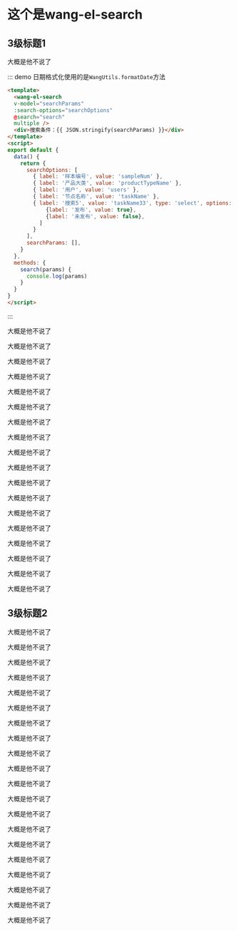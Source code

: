 # 这个是wang-el-search

## 3级标题1
大概是他不说了

::: demo 日期格式化使用的是`WangUtils.formatDate`方法
``` html
<template>
  <wang-el-search
  v-model="searchParams"
  :search-options="searchOptions"
  @search="search"
  multiple />
  <div>搜索条件：{{ JSON.stringify(searchParams) }}</div>
</template>
<script>
export default {
  data() {
    return {
      searchOptions: [
        { label: '样本编号', value: 'sampleNum' },
        { label: '产品大类', value: 'productTypeName' },
        { label: '用户', value: 'users' },
        { label: '节点名称', value: 'taskName' },
        { label: '搜索5', value: 'taskName33', type: 'select', options: [
            {label: '发布', value: true},
            {label: '未发布', value: false},
          ]
        }
      ],
      searchParams: [],
    }
  },
  methods: {
    search(params) {
      console.log(params)
    }
  }
}
</script>
```
:::

大概是他不说了

大概是他不说了

大概是他不说了

大概是他不说了

大概是他不说了

大概是他不说了

大概是他不说了

大概是他不说了

大概是他不说了

大概是他不说了

大概是他不说了

大概是他不说了

大概是他不说了

大概是他不说了

大概是他不说了

大概是他不说了

大概是他不说了

大概是他不说了

## 3级标题2
大概是他不说了

大概是他不说了

大概是他不说了

大概是他不说了

大概是他不说了

大概是他不说了

大概是他不说了

大概是他不说了

大概是他不说了

大概是他不说了

大概是他不说了

大概是他不说了

大概是他不说了

大概是他不说了

大概是他不说了

大概是他不说了

大概是他不说了

大概是他不说了

大概是他不说了

大概是他不说了
